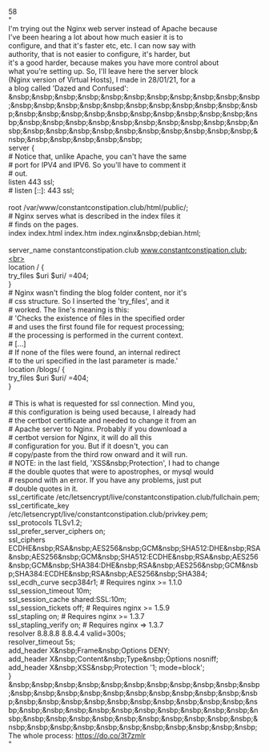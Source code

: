 58<br>
"<br>
   I'm trying out the Nginx web server instead of Apache because<br>
   I've been hearing a lot about how much easier it is to<br>
   configure, and that it's faster etc, etc. I can now say with<br>
   authority, that is not easier to configure, it's harder, but<br>
   it's a good harder, because makes you have more control about<br>
   what you're setting up. So, I'll leave here the server block<br>
   (Nginx version of Virtual Hosts), I made in 28/01/21, for a<br>
   a blog called 'Dazed and Confused':<br>
   &nsbp;&nsbp;&nsbp;&nsbp;&nsbp;&nsbp;&nsbp;&nsbp;&nsbp;&nsbp;&nsbp;&nsbp;&nsbp;&nsbp;&nsbp;&nsbp;&nsbp;&nsbp;&nsbp;&nsbp;&nsbp;&nsbp;&nsbp;&nsbp;&nsbp;&nsbp;&nsbp;&nsbp;&nsbp;&nsbp;&nsbp;&nsbp;&nsbp;&nsbp;&nsbp;&nsbp;&nsbp;&nsbp;&nsbp;&nsbp;&nsbp;&nsbp;&nsbp;&nsbp;&nsbp;&nsbp;&nsbp;&nsbp;&nsbp;&nsbp;&nsbp;&nsbp;&nsbp;&nsbp;&nsbp;&nsbp;&nsbp;&nsbp;&nsbp;&nsbp;<br>
   server {<br>
          # Notice that, unlike Apache, you can't have the same<br>
          # port for IPV4 and IPV6. So you'll have to comment it<br>
          # out.<br>
          listen 443 ssl;<br>
          # listen [::]: 443 ssl;<br>
  <br>
          root /var/www/constantconstipation.club/html/public/;<br>
          # Nginx serves what is described in the index files it<br>
          # finds on the pages. <br>
          index index.html index.htm index.nginx&nsbp;debian.html;<br>
  <br>
          server_name constantconstipation.club www.constantconstipation.club;<br>
  <br>
          location / {<br>
                  try_files $uri $uri/ =404;<br>
          }<br>
          # Nginx wasn't finding the blog folder content, nor it's<br>
          # css structure. So I inserted the 'try_files', and it<br>
          # worked. The line's meaning is this:<br>
          # 'Checks the existence of files in the specified order<br>
          # and uses the first found file for request processing;<br>
          # the processing is performed in the current context.<br>
          # [...]<br>
          # If none of the files were found, an internal redirect<br>
          # to the uri specified in the last parameter is made.'<br>
          location /blogs/ {<br>
                  try_files $uri $uri/ =404;<br>
          }<br>
  <br>
          # This is what is requested for ssl connection. Mind you,<br>
          # this configuration is being used because, I already had<br>
          # the certbot certificate and needed to change it from an<br>
          # Apache server to Nginx. Probably if you download a<br>
          # certbot version for Nginx, it will do all this<br>
          # configuration for you. But if it doesn't, you can<br>
          # copy/paste from the third row onward and it will run.<br>
          # NOTE: in the last field, 'XSS&nsbp;Protection', I had to change<br>
          # the double quotes that were to apostrophes, or mysql would<br>
          # respond with an error. If you have any problems, just put<br>
          # double quotes in it.<br>
          ssl_certificate     /etc/letsencrypt/live/constantconstipation.club/fullchain.pem;<br>
          ssl_certificate_key /etc/letsencrypt/live/constantconstipation.club/privkey.pem;<br>
          ssl_protocols TLSv1.2;<br>
          ssl_prefer_server_ciphers on;<br>
          ssl_ciphers ECDHE&nsbp;RSA&nsbp;AES256&nsbp;GCM&nsbp;SHA512:DHE&nsbp;RSA&nsbp;AES256&nsbp;GCM&nsbp;SHA512:ECDHE&nsbp;RSA&nsbp;AES256&nsbp;GCM&nsbp;SHA384:DHE&nsbp;RSA&nsbp;AES256&nsbp;GCM&nsbp;SHA384:ECDHE&nsbp;RSA&nsbp;AES256&nsbp;SHA384;<br>
          ssl_ecdh_curve secp384r1; # Requires nginx >= 1.1.0<br>
          ssl_session_timeout  10m;<br>
          ssl_session_cache shared:SSL:10m;<br>
          ssl_session_tickets off; # Requires nginx >= 1.5.9<br>
          ssl_stapling on; # Requires nginx >= 1.3.7<br>
          ssl_stapling_verify on; # Requires nginx => 1.3.7<br>
          resolver 8.8.8.8 8.8.4.4 valid=300s;<br>
          resolver_timeout 5s;<br>
          add_header X&nsbp;Frame&nsbp;Options DENY;<br>
          add_header X&nsbp;Content&nsbp;Type&nsbp;Options nosniff;<br>
          add_header X&nsbp;XSS&nsbp;Protection '1; mode=block';<br>
   }<br>
   &nsbp;&nsbp;&nsbp;&nsbp;&nsbp;&nsbp;&nsbp;&nsbp;&nsbp;&nsbp;&nsbp;&nsbp;&nsbp;&nsbp;&nsbp;&nsbp;&nsbp;&nsbp;&nsbp;&nsbp;&nsbp;&nsbp;&nsbp;&nsbp;&nsbp;&nsbp;&nsbp;&nsbp;&nsbp;&nsbp;&nsbp;&nsbp;&nsbp;&nsbp;&nsbp;&nsbp;&nsbp;&nsbp;&nsbp;&nsbp;&nsbp;&nsbp;&nsbp;&nsbp;&nsbp;&nsbp;&nsbp;&nsbp;&nsbp;&nsbp;&nsbp;&nsbp;&nsbp;&nsbp;&nsbp;&nsbp;&nsbp;&nsbp;&nsbp;&nsbp;&nsbp;&nsbp;&nsbp;&nsbp;&nsbp;<br>
   The whole process: https://do.co/3t7zmIr<br>
   "